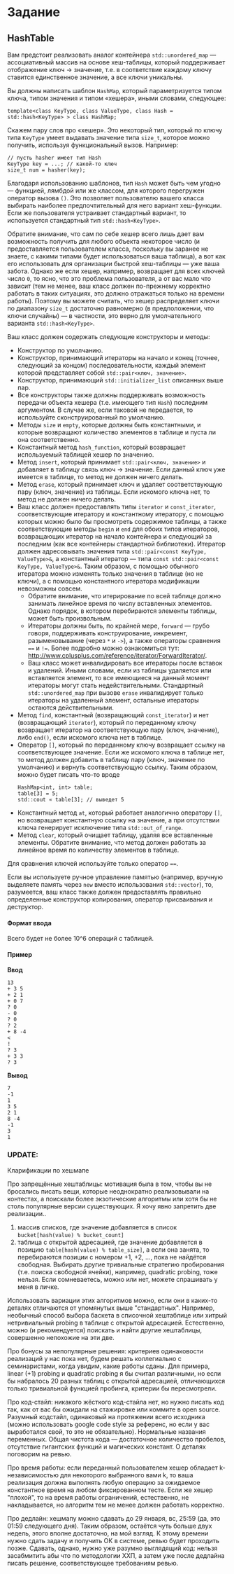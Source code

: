 # Задание

## HashTable

Вам предстоит реализовать аналог контейнера `std::unordered_map` — ассоциативный массив на основе хеш-таблицы, который поддерживает отображение ключ -> значение, т.е. в соответствие каждому ключу ставится единственное значение, а все ключи уникальны.

Вы должны написать шаблон `HashMap`, который параметризуется типом ключа, типом значения и типом «хешера», иными словами, следующее:

```
template<class KeyType, class ValueType, class Hash = std::hash<KeyType> > class HashMap;
```

Скажем пару слов про «хешер». Это некоторый тип, который по ключу типа `KeyType` умеет выдавать значение типа `size_t`, которое можно получить, используя функциональный вызов. Например:

```
// пусть hasher имеет тип Hash
KeyType key = ...; // какой-то ключ
size_t num = hasher(key);
```

Благодаря использованию шаблонов, тип `Hash` может быть чем угодно — функцией, лямбдой или же классом, для которого перегружен оператор вызова `()`. Это позволяет пользователю вашего класса выбирать наиболее предпочтительный для него вариант хеш-функции. Если же пользователя устраивает стандартный вариант, то используется стандартный тип `std::hash<KeyType>`.

Обратите внимание, что сам по себе хешер всего лишь дает вам возможность получить для любого объекта некоторое число (и предоставляется пользователем класса, поскольку вы заранее не знаете, с какими типами будет использоваться ваша таблица), а вот как его использовать для организации быстрой хеш-таблицы — уже ваша забота. Однако же если хешер, например, возвращает для всех ключей число `0`, то ясно, что это проблема пользователя, а от вас мало что зависит (тем не менее, ваш класс должен по-прежнему корректно работать в таких ситуациях, это должно отражаться только на времени работы). Поэтому вы можете считать, что хешер распределяет ключи по диапазону `size_t` достаточно равномерно (в предположении, что ключи случайны) — в частности, это верно для умолчательного варианта `std::hash<KeyType>`.

Ваш класс должен содержать следующие конструкторы и методы:
- Конструктор по умолчанию.
- Конструктор, принимающий итераторы на начало и конец (точнее, следующий за концом) последовательности, каждый элемент которой представляет собой `std::pair<ключ, значение>`.
- Конструктор, принимающий `std::initializer_list` описанных выше пар.
- Все конструкторы также должны поддерживать возможность передачи объекта хешера (т.е. имеющего тип `Hash`) последним аргументом. В случае же, если таковой не передается, то используйте сконструированный по умолчанию.
- Методы `size` и `empty`, которые должны быть константными, и которые возвращают количество элементов в таблице и пуста ли она соответственно.
- Константный метод `hash_function`, который возвращает используемый таблицей хешер по значению.
- Метод `insert`, который принимает `std::pair<ключ, значение>` и добавляет в таблицу связь ключ -> значение. Если данный ключ уже имеется в таблице, то метод не должен ничего делать.
- Метод `erase`, который принимает ключ и удаляет соответствующую пару (ключ, значение) из таблицы. Если искомого ключа нет, то метод не должен ничего делать.
- Ваш класс должен предоставлять типы `iterator` и `const_iterator`, соответствующие итератору и константному итератору, с помощью которых можно было бы просмотреть содержимое таблицы, а также соответствующие методы `begin` и `end` для обоих типов итераторов, возвращающих итератор на начало контейнера и следующий за последним (как все контейнеры стандартной библиотеки). Итератор должен адресовывать значения типа `std::pair<const KeyType, ValueType>&`, а константный итератор — типа `const std::pair<const KeyType, ValueType>&`. Таким образом, с помощью обычного итератора можно изменять только значения в таблице (но не ключи), а с помощью константного итератора модификации невозможны совсем.
  - Обратите внимание, что итерирование по всей таблице должно занимать линейное время по числу вставленных элементов. Однако порядок, в котором перебираются элементы таблицы, может быть произвольным.
  - Итераторы должны быть, по крайней мере, `forward` — грубо говоря, поддерживать конструирование, инкремент, разыменовывание (через `*` и `->`), а также операторы сравнения `==` и `!=`. Более подробно можно ознакомиться тут: http://www.cplusplus.com/reference/iterator/ForwardIterator/.
  - Ваш класс может инвалидировать все итераторы после вставок и удалений. Иными словами, если из таблицы удаляется или вставляется элемент, то все имеющиеся на данный момент итераторы могут стать недействительными. Стандартный `std::unordered_map` при вызове `erase` инвалидирует только итераторы на удаленный элемент, остальные итераторы остаются действительными.
- Метод `find`, константный (возвращающий `const_iterator`) и нет (возвращающий `iterator`), который по переданному ключу возвращает итератор на соответствующую пару (ключ, значение), либо `end()`, если искомого ключа нет в таблице.
- Оператор `[]`, который по переданному ключу возвращает ссылку на соответствующее значение. Если же искомого ключа в таблице нет, то метод должен добавить в таблицу пару (ключ, значение по умолчанию) и вернуть соответствующую ссылку. Таким образом, можно будет писать что-то вроде
    ```
    HashMap<int, int> table;
    table[3] = 5;
    std::cout « table[3]; // выведет 5
    ```
- Константный метод `at`, который работает аналогично оператору `[]`, но возвращает константную ссылку на значение, а при отсутствии ключа генерирует исключение типа `std::out_of_range`.
- Метод `clear`, который очищает таблицу, удаляя все вставленные элементы. Обратите внимание, что метод должен работать за линейное время по количеству элементов в таблице.

Для сравнения ключей используйте только оператор `==`.

Если вы используете ручное управление памятью (например, вручную выделяете память через `new` вместо использования `std::vector`), то, разумеется, ваш класс также должен предоставлять правильно определенные конструктор копирования, оператор присваивания и деструктор.

#### Формат ввода
Всего будет не более 10^6 операций с таблицей.

#### Пример

**Ввод**
```
13
+ 3 5
+ 2 1
+ 0 7
? 0
- 0
? 0
? 2
+ 8 -4
<
!
? 3
+ 3 3
? 3
```

**Вывод**
```
7
-1
1
3 5
2 1
8 -4
-1
3
1
```


### UPDATE:

Кларификации по хешмапе

Про запрещённые хештаблицы: мотивация была в том, чтобы вы не бросались писать вещи, которые неоднократно реализовывали на контестах, а поискали более экзотические алгоритмы или хотя бы не столь популярные версии существующих. Я хочу явно запретить две реализации..
1) массив списков, где значение добавляется в список `bucket[hash(value) % bucket_count]`
2) таблица с открытой адресацией, где значение добавляется в позицию `table[hash(value) % table_size]`, а если она занята, то перебираются позиции с номером +1, +2, ..., пока не найдётся свободная. Выбирать другие тривиальные стратегию пробирования (т.е. поиска свободной ячейки), например, quadratic probing, тоже нельзя. Если сомневаетесь, можно или нет, можете спрашивать у меня в личке.

Использовать вариации этих алгоритмов можно, если они в каких-то деталях отличаются от упомянутых выше "стандартных". Например, необычный способ выбора баскета в списочной хештаблице или хитрый нетривиальный probing в таблице с открытой адресацией. Естественно, можно (и рекомендуется) поискать и найти другие хештаблицы, совершенно непохожие на эти две.

Про бонусы за непопулярные решения: критериев одинаковости реализаций у нас пока нет, будем решать коллегиально с семинаристами, когда увидим, какие работы сданы. Для примера, linear (+1) probing и quadratic probing я бы считал различными, но если бы набралось 20 разных таблиц с открытой адресацией, отличающихся только тривиальной функцией пробинга, критерии бы пересмотрели.

Про код-стайл: никакого жёсткого код-стайла нет, но нужно писать код так, как от вас бы ожидали на стажировке или коммите в open source. Разумный кодстайл, одинаковый на протяжении всего исходника (можно использовать google code style за референс, но если у вас выработался свой, то это не обязательно). Нормальные названия переменных. Общая чистота кода — достаточное количество пробелов, отсутствие гигантских функций и магических констант. О деталях поговорим на ревью.

Про время работы: если переданный пользователем хешер обладает k-независимостью для некоторого выбранного вами k, то ваша реализация должна выполнять любую операцию за ожидаемое константное время на любом фиксированном тесте. Если же хешер "плохой", то на время работы ограничений, естественно, не накладывается, но алгоритм тем не менее должен работать корректно.

Про дедлайн: хешмапу можно сдавать до 29 января, вс, 25:59 (да, это 01:59 следующего дня). Таким образом, остаётся чуть больше двух недель, этого вполне достаточно, на мой взгляд. К этому времени нужно сдать задачу и получить ОК в системе, ревью будет проходить позже. Сдавать, однако, нужно уже разумно выглядящий код: нельзя засабмитить абы что по методологии ХХП, а затем уже после дедлайна писать решение, соответствующее требованиям ревью.
